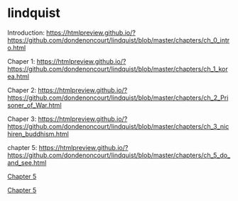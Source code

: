 # lindquist

Introduction:
https://htmlpreview.github.io/?https://github.com/dondenoncourt/lindquist/blob/master/chapters/ch_0_intro.html

Chaper 1:
https://htmlpreview.github.io/?https://github.com/dondenoncourt/lindquist/blob/master/chapters/ch_1_korea.html

Chaper 2:
https://htmlpreview.github.io/?https://github.com/dondenoncourt/lindquist/blob/master/chapters/ch_2_Prisoner_of_War.html

Chaper 3:
https://htmlpreview.github.io/?https://github.com/dondenoncourt/lindquist/blob/master/chapters/ch_3_nichiren_buddhism.html


chapter 5:
https://htmlpreview.github.io/?https://github.com/dondenoncourt/lindquist/blob/master/chapters/ch_5_do_and_see.html


<a href="https://htmlpreview.github.io/?https://github.com/dondenoncourt/lindquist/blob/master/chapters/ch_5_do_and_see.html" target="_blank">Chapter 5</a>

<a href="https://htmlpreview.github.io/?https://github.com/dondenoncourt/lindquist/blob/master/chapters/ch_5_do_and_see.html" title='title' onclick="window.open('https://htmlpreview.github.io/?https://github.com/dondenoncourt/lindquist/blob/master/chapters/ch_5_do_and_see.html');return false" >Chapter 5</a>

